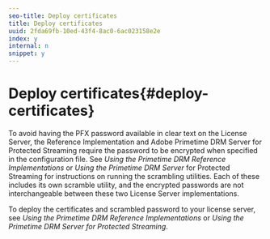 ```yaml
---
seo-title: Deploy certificates
title: Deploy certificates
uuid: 2fda69fb-10ed-43f4-8ac0-6ac023158e2e
index: y
internal: n
snippet: y
---
```


# Deploy certificates{#deploy-certificates}

To avoid having the PFX password available in clear text on the License Server, the Reference Implementation and Adobe Primetime DRM Server for Protected Streaming require the password to be encrypted when specified in the configuration file. See *Using the Primetime DRM Reference Implementations* or *Using the Primetime DRM Server* for Protected Streaming for instructions on running the scrambling utilities. Each of these includes its own scramble utility, and the encrypted passwords are not interchangeable between these two License Server implementations.

To deploy the certificates and scrambled password to your license server, see *Using the Primetime DRM Reference Implementations* or *Using the Primetime DRM Server for Protected Streaming*. 

